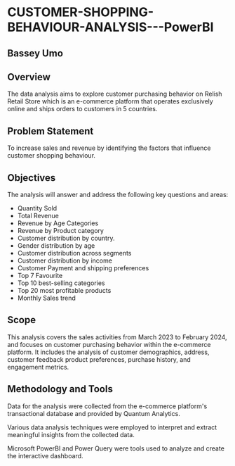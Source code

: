 # CUSTOMER-SHOPPING-BEHAVIOUR-ANALYSIS---PowerBI
## Bassey Umo


## Overview

The data analysis aims to explore customer purchasing behavior on Relish Retail Store which is an e-commerce platform that operates exclusively online and ships orders to customers in 5 countries.


## Problem Statement

To increase sales and revenue by identifying the factors that influence customer shopping behaviour. 

## Objectives

The analysis will answer and address the following key questions and areas:
 
- Quantity Sold
- Total Revenue
- Revenue by Age Categories
- Revenue by Product category
- Customer distribution by country.
- Gender distribution by age
- Customer distribution across segments
- Customer distribution by income
- Customer Payment and shipping preferences
- Top 7 Favourite
- Top 10 best-selling categories
- Top 20 most profitable products
- Monthly Sales trend

## Scope

This analysis covers the sales activities from March 2023 to February 2024, and focuses on customer purchasing behavior within the e-commerce platform. 
It includes the analysis of customer demographics, address, customer feedback product preferences, purchase history, and engagement metrics. 

 
## Methodology and Tools

Data for the analysis were collected from the e-commerce platform's transactional database and provided by Quantum Analytics. 

Various data analysis techniques were employed to interpret and extract meaningful insights from the collected data. 

Microsoft PowerBI and Power Query were tools used to analyze and create the interactive dashboard. 


